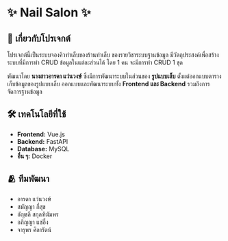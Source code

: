 # ✨ Nail Salon ✨

##  📌 เกี่ยวกับโปรเจกต์
โปรเจกต์นี้เป็นระบบจองคิวทำเล็บของร้านทำเล็บ ของรายวิชาระบบฐานข้อมูล มีวัตถุประสงค์เพื่อสร้างระบบที่มีการทำ CRUD ข้อมูลในแต่ละส่วนได้ โดย 1 คน จะมีการทำ CRUD 1 ชุด

พัฒนาโดย **นางสาวอารดา แว่นวงษ์** ซึ่งมีการพัฒนาระบบในส่วนของ **รูปแบบเล็บ** ตั้งแต่ออกแบบตารางเก็บข้อมูลของรูปแบบเล็บ ออกแบบและพัฒนาระบบทั้ง **Frontend และ Backend** รวมถึงการจัดการฐานข้อมูล

## 🛠 เทคโนโลยีที่ใช้
- **Frontend:** Vue.js
- **Backend:** FastAPI
- **Database:** MySQL
- **อื่น ๆ:** Docker

## 🫂 ทีมพัฒนา
- อารดา แว่นวงษ์ 
- สมัญญา กี่สุข 
- อัญชลี สกุลฑิฆัมพร  
- อภิญญา แซ่อึ้ง 
- จารุพร ศิลารัตน์ 
